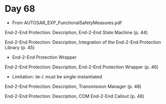 # Day 68

* From AUTOSAR\_EXP\_FunctionalSafetyMeasures.pdf

End-2-End Protection: Description, End-2-End State Machine (p. 44)

End-2-End Protection: Description, Integration of the End-2-End Protection Library (p. 45)
* End-2-End Protection Wrapper

End-2-End Protection: Description, End-2-End Protection Wrapper (p. 46)
* Limitation: `SW-C` must be single-instantiated

End-2-End Protection: Description, Transmission Manager (p. 48)

End-2-End Protection: Description, COM End-2-End Callout (p. 48)
